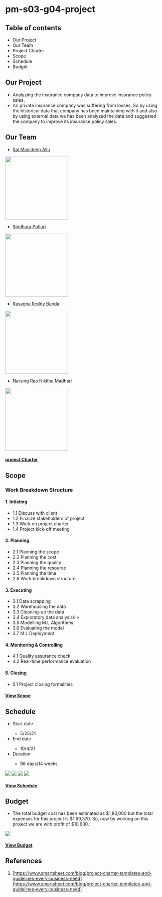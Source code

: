 # pm-s03-g04-project

## Table of contents
*  Our Project
*  Our Team
*  Project Charter
*  Scope
*  Schedule
*  Budget

## Our Project
*  Analyzing the insurance company data to improve insurance policy sales.
*  An private insurance company was suffering from losses, So by using the historical data that company has been maintaining with it and also by using external data we has been analyzed the data and suggested the company to improve its insurance policy sales.

## Our Team
*  [Sai Manideep Allu](https://github.com/saimanideepallu)

<img src="images/allu.jpeg" width=200 height=200/>

*  [Sindhura Potluri](https://github.com/sindhurapotluri)

<img src="images/potluri.jpeg" width=200 height=200/>

*  [Rasagna Reddy Banda](https://github.com/Rasagna0409)

<img src="images/Banda.jpeg" width=200 height=200/>

*  [Narsing Rao Nikitha Madhari](https://github.com/NikithaMN-05)

<img src="images/madhari.jpeg" width=200 height=200/>

#### [project Charter](https://github.com/saimanideepallu/pm-s03-g04-project/blob/main/charter.md)

## Scope
### Work Breakdown Structure
#### 1. Intiating
<ul>
<li>1.1 Discuss with client</li>
<li>1.2 Finalize stakeholders of project</li>
<li>1.3 Work on project charter</li>
<li>1.4 Project kick-off meeting</li>
</ul>

#### 2. Planning
<ul>
<li>2.1 Planning the scope</li>
<li>2.2 Planning the cost</li>
<li>2.3 Planning the quality</li>
<li>2.4 Planning the resource</li>
<li>2.5 Planning the time</li>
<li>2.6 Work breakdown structure</li>
</ul>

#### 3. Executing
<ul>
<li>3.1 Data scrapping</li>
<li>3.2 Warehousing the data</li>
<li>3.3 Cleaning-up the data</li>
<li>3.4 Exploratory data analysis/li>
<li>3.5 Modelling M.L Algorithms</li>
<li>3.6 Evaluating the model</li>
<li>3.7 M.L Deployment</li>
</ul>

#### 4. Monitoring & Controlling
<ul>
<li>4.1 Quality assurance check</li>
<li>4.2 Real-time performance evaluation</li>
</ul>

#### 5. Closing
<ul>
<li>5.1 Project closing formalities</li>
</ul>

#### [View Scope](https://github.com/saimanideepallu/pm-s03-g04-project/blob/main/scope/wbs.mpp)

## Schedule
<ul>
  <li>Start date</li>
  <ul>
    <li>5/25/21</li>
  </ul>  
  <li>End date</li>
  <ul>
    <li>10/4/21</li>
  </ul>  
  <li>Duration</li>
  <ul>
    <li>98 days/14 weeks</li>
  </ul>  
</ul>

<img src="images/sched1.jpeg" />

<img src="images/sched2.jpeg" />

<img src="images/sched3.jpeg" />

<img src="images/sched4.jpeg" />

#### [View Schedule](https://github.com/saimanideepallu/pm-s03-g04-project/blob/main/schedule/schedule_wbs.mpp)

## Budget
*  The total budget cost has been estimated as $1,80,000 but the total expenses for this project is $1,69,370. So, now by working on this project we are with profit of $10,630.
<img src="images/budget.jpeg" />

#### [View Budget](https://github.com/saimanideepallu/pm-s03-g04-project/blob/main/budget/ProjectBudget.xlsx)

## References
1.  [https://www.smartsheet.com/blog/project-charter-templates-and-guidelines-every-business-need](https://www.smartsheet.com/blog/project-charter-templates-and-guidelines-every-business-need)
